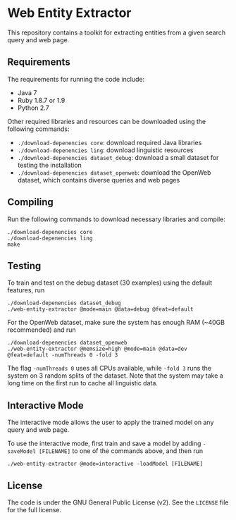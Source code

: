# Web Entity Extractor

This repository contains a toolkit for extracting entities from a given search query and web page.

## Requirements

The requirements for running the code include:

* Java 7
* Ruby 1.8.7 or 1.9
* Python 2.7

Other required libraries and resources can be downloaded using the following commands:

* `./download-depenencies core`: download required Java libraries
* `./download-depenencies ling`: download linguistic resources
* `./download-depenencies dataset_debug`: download a small dataset for testing the installation
* `./download-depenencies dataset_openweb`: download the OpenWeb dataset, which contains diverse queries and web pages

## Compiling

Run the following commands to download necessary libraries and compile:

    ./download-depenencies core
    ./download-depenencies ling
    make

## Testing

To train and test on the debug dataset (30 examples) using the default features, run

    ./download-depenencies dataset_debug
    ./web-entity-extractor @mode=main @data=debug @feat=default

For the OpenWeb dataset, make sure the system has enough RAM (~40GB recommended) and run

    ./download-depenencies dataset_openweb
    ./web-entity-extractor @memsize=high @mode=main @data=dev @feat=default -numThreads 0 -fold 3

The flag `-numThreads 0` uses all CPUs available, while `-fold 3` runs the system on 3 random splits of the dataset.
Note that the system may take a long time on the first run to cache all linguistic data.

## Interactive Mode

The interactive mode allows the user to apply the trained model on any query and web page.

To use the interactive mode, first train and save a model by adding `-saveModel [FILENAME]` to one of the commands above, and then run

    ./web-entity-extractor @mode=interactive -loadModel [FILENAME]

## License

The code is under the GNU General Public License (v2). See the `LICENSE` file for the full license.
